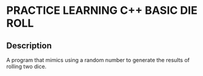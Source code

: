 # PRACTICE LEARNING C++ BASIC DIE ROLL

## Description

A program that mimics using a random number to generate the results of rolling two dice.
